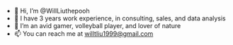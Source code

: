 - 👋 Hi, I’m @WillLiuthepooh
- 👀 I have 3 years work experience, in consulting, sales, and data analysis
- 🌱 I’m an avid gamer, volleyball player, and lover of nature
- 📫 You can reach me at willtliu1999@gmail.com

<!---
WillLiuthepooh/WillLiuthepooh is a ✨ special ✨ repository because its `README.md` (this file) appears on your GitHub profile.
You can click the Preview link to take a look at your changes.
--->

